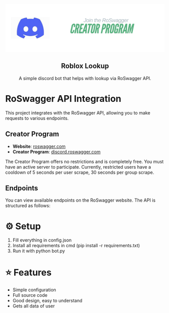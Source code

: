 [![Alt Text](https://raw.githubusercontent.com/RoSwagger/RoSwagger-Module/0e9b13b0d133f68850be905d9079bf2ccb968dd1/CreatorProgram.png)](https://discord.roswagger.com)

<div align="center">
  <h2 align="center">Roblox Lookup</h2>
  <p align="center">
    A simple discord bot that helps with lookup via RoSwagger API.
    <br />
  </p>
</div>

# RoSwagger API Integration

This project integrates with the RoSwagger API, allowing you to make requests to various endpoints.

## Creator Program

- **Website**: [roswagger.com](https://roswagger.com)
- **Creator Program**: [discord.roswagger.com](https://discord.roswagger.com)

The Creator Program offers no restrictions and is completely free. You must have an active server to participate.
Currently, restricted users have a cooldown of 5 seconds per user scrape, 30 seconds per group scrape.

## Endpoints

You can view available endpoints on the RoSwagger website. The API is structured as follows:


# ⚙️ Setup

1. Fill everything in config.json
2. Install all requirements in cmd (pip install -r requirements.txt)
3. Run it with python bot.py

# ⭐ Features

- Simple configuration
- Full source code
- Good design, easy to understand
- Gets all data of user
